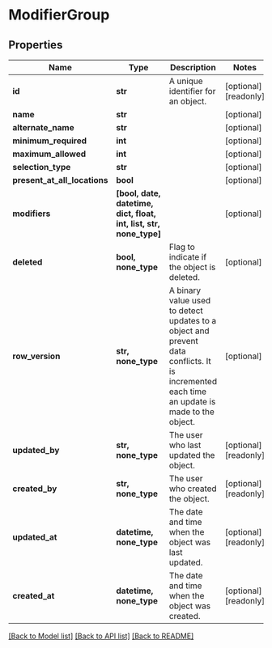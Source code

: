 # ModifierGroup


## Properties
Name | Type | Description | Notes
------------ | ------------- | ------------- | -------------
**id** | **str** | A unique identifier for an object. | [optional] [readonly] 
**name** | **str** |  | [optional] 
**alternate_name** | **str** |  | [optional] 
**minimum_required** | **int** |  | [optional] 
**maximum_allowed** | **int** |  | [optional] 
**selection_type** | **str** |  | [optional] 
**present_at_all_locations** | **bool** |  | [optional] 
**modifiers** | **[bool, date, datetime, dict, float, int, list, str, none_type]** |  | [optional] 
**deleted** | **bool, none_type** | Flag to indicate if the object is deleted. | [optional] 
**row_version** | **str, none_type** | A binary value used to detect updates to a object and prevent data conflicts. It is incremented each time an update is made to the object. | [optional] 
**updated_by** | **str, none_type** | The user who last updated the object. | [optional] [readonly] 
**created_by** | **str, none_type** | The user who created the object. | [optional] [readonly] 
**updated_at** | **datetime, none_type** | The date and time when the object was last updated. | [optional] [readonly] 
**created_at** | **datetime, none_type** | The date and time when the object was created. | [optional] [readonly] 

[[Back to Model list]](../../README.md#documentation-for-models) [[Back to API list]](../../README.md#documentation-for-api-endpoints) [[Back to README]](../../README.md)


